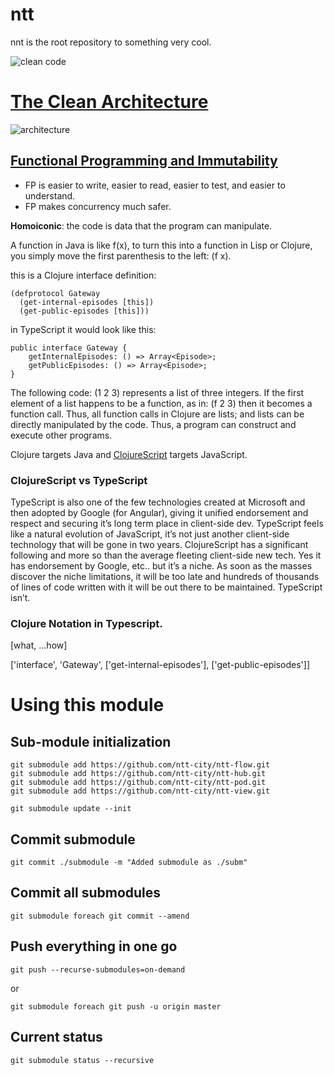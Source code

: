 # ntt

nnt is the root repository to something very cool.

![clean code](https://blog.cleancoder.com/assets/clean_code_72_color.png)

# [The Clean Architecture](https://blog.cleancoder.com/uncle-bob/2012/08/13/the-clean-architecture.html)
![architecture](https://blog.cleancoder.com/assets/clean_code_72_color.png)

## [Functional Programming and Immutability](https://blog.cleancoder.com/uncle-bob/2017/07/11/PragmaticFunctionalProgramming.html)

* FP is easier to write, easier to read, easier to test, and easier to understand.
* FP makes concurrency much safer.

__Homoiconic__: the code is data that the program can manipulate.

A function in Java is like f(x), to turn this into a function in Lisp or Clojure, you simply move the first parenthesis to the left: (f x).

this is a Clojure interface definition:

```
(defprotocol Gateway
  (get-internal-episodes [this])
  (get-public-episodes [this]))
```

in TypeScript it would look like this:

```
public interface Gateway {
	getInternalEpisodes: () => Array<Episode>;
	getPublicEpisodes: () => Array<Episode>;
}
```

The following code: (1 2 3) represents a list of three integers. If the first element of a list happens to be a function, as in: (f 2 3) then it becomes a function call. Thus, all function calls in Clojure are lists; and lists can be directly manipulated by the code. Thus, a program can construct and execute other programs.

Clojure targets Java and [ClojureScript](https://clojure.org/about/clojurescript) targets JavaScript.

### ClojureScript vs TypeScript

TypeScript is also one of the few technologies created at Microsoft and then adopted by Google (for Angular), giving it unified endorsement and respect and securing it’s long term place in client-side dev.
TypeScript feels like a natural evolution of JavaScript, it’s not just another client-side technology that will be gone in two years.
ClojureScript has a significant following and more so than the average fleeting client-side new tech. Yes it has endorsement by Google, etc.. but it’s a niche.
As soon as the masses discover the niche limitations, it will be too late and hundreds of thousands of lines of code written with it will be out there to be maintained.
TypeScript isn’t.

### Clojure Notation in Typescript.

[what, ...how]

['interface', 'Gateway', ['get-internal-episodes'], ['get-public-episodes']]

# Using this module

## Sub-module initialization
```
git submodule add https://github.com/ntt-city/ntt-flow.git
git submodule add https://github.com/ntt-city/ntt-hub.git
git submodule add https://github.com/ntt-city/ntt-pod.git
git submodule add https://github.com/ntt-city/ntt-view.git

git submodule update --init
```

## Commit submodule
```
git commit ./submodule -m "Added submodule as ./subm"
```

## Commit all submodules
```
git submodule foreach git commit --amend
```

## Push everything in one go
```
git push --recurse-submodules=on-demand
```
or
```
git submodule foreach git push -u origin master
```

## Current status

```
git submodule status --recursive
```

